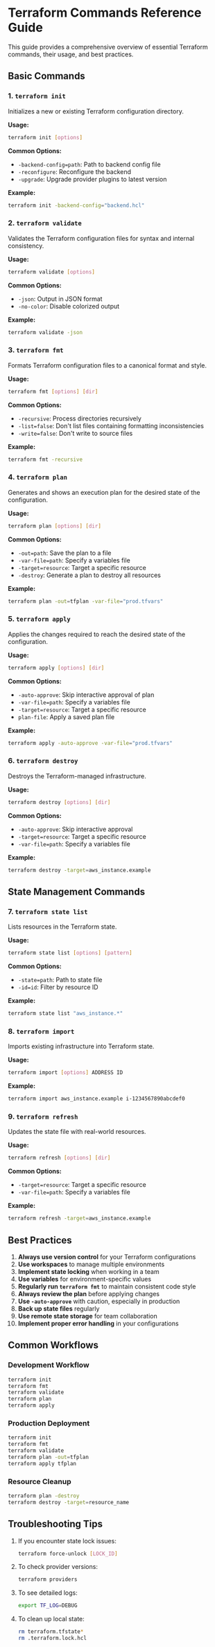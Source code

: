 # Terraform Commands Reference Guide

This guide provides a comprehensive overview of essential Terraform commands, their usage, and best practices.

## Basic Commands

### 1. `terraform init`
Initializes a new or existing Terraform configuration directory.

**Usage:**
```bash
terraform init [options]
```

**Common Options:**
- `-backend-config=path`: Path to backend config file
- `-reconfigure`: Reconfigure the backend
- `-upgrade`: Upgrade provider plugins to latest version

**Example:**
```bash
terraform init -backend-config="backend.hcl"
```

### 2. `terraform validate`
Validates the Terraform configuration files for syntax and internal consistency.

**Usage:**
```bash
terraform validate [options]
```

**Common Options:**
- `-json`: Output in JSON format
- `-no-color`: Disable colorized output

**Example:**
```bash
terraform validate -json
```

### 3. `terraform fmt`
Formats Terraform configuration files to a canonical format and style.

**Usage:**
```bash
terraform fmt [options] [dir]
```

**Common Options:**
- `-recursive`: Process directories recursively
- `-list=false`: Don't list files containing formatting inconsistencies
- `-write=false`: Don't write to source files

**Example:**
```bash
terraform fmt -recursive
```

### 4. `terraform plan`
Generates and shows an execution plan for the desired state of the configuration.

**Usage:**
```bash
terraform plan [options] [dir]
```

**Common Options:**
- `-out=path`: Save the plan to a file
- `-var-file=path`: Specify a variables file
- `-target=resource`: Target a specific resource
- `-destroy`: Generate a plan to destroy all resources

**Example:**
```bash
terraform plan -out=tfplan -var-file="prod.tfvars"
```

### 5. `terraform apply`
Applies the changes required to reach the desired state of the configuration.

**Usage:**
```bash
terraform apply [options] [dir]
```

**Common Options:**
- `-auto-approve`: Skip interactive approval of plan
- `-var-file=path`: Specify a variables file
- `-target=resource`: Target a specific resource
- `plan-file`: Apply a saved plan file

**Example:**
```bash
terraform apply -auto-approve -var-file="prod.tfvars"
```

### 6. `terraform destroy`
Destroys the Terraform-managed infrastructure.

**Usage:**
```bash
terraform destroy [options] [dir]
```

**Common Options:**
- `-auto-approve`: Skip interactive approval
- `-target=resource`: Target a specific resource
- `-var-file=path`: Specify a variables file

**Example:**
```bash
terraform destroy -target=aws_instance.example
```

## State Management Commands

### 7. `terraform state list`
Lists resources in the Terraform state.

**Usage:**
```bash
terraform state list [options] [pattern]
```

**Common Options:**
- `-state=path`: Path to state file
- `-id=id`: Filter by resource ID

**Example:**
```bash
terraform state list "aws_instance.*"
```

### 8. `terraform import`
Imports existing infrastructure into Terraform state.

**Usage:**
```bash
terraform import [options] ADDRESS ID
```

**Example:**
```bash
terraform import aws_instance.example i-1234567890abcdef0
```

### 9. `terraform refresh`
Updates the state file with real-world resources.

**Usage:**
```bash
terraform refresh [options] [dir]
```

**Common Options:**
- `-target=resource`: Target a specific resource
- `-var-file=path`: Specify a variables file

**Example:**
```bash
terraform refresh -target=aws_instance.example
```

## Best Practices

1. **Always use version control** for your Terraform configurations
2. **Use workspaces** to manage multiple environments
3. **Implement state locking** when working in a team
4. **Use variables** for environment-specific values
5. **Regularly run `terraform fmt`** to maintain consistent code style
6. **Always review the plan** before applying changes
7. **Use `-auto-approve`** with caution, especially in production
8. **Back up state files** regularly
9. **Use remote state storage** for team collaboration
10. **Implement proper error handling** in your configurations

## Common Workflows

### Development Workflow
```bash
terraform init
terraform fmt
terraform validate
terraform plan
terraform apply
```

### Production Deployment
```bash
terraform init
terraform fmt
terraform validate
terraform plan -out=tfplan
terraform apply tfplan
```

### Resource Cleanup
```bash
terraform plan -destroy
terraform destroy -target=resource_name
```

## Troubleshooting Tips

1. If you encounter state lock issues:
   ```bash
   terraform force-unlock [LOCK_ID]
   ```

2. To check provider versions:
   ```bash
   terraform providers
   ```

3. To see detailed logs:
   ```bash
   export TF_LOG=DEBUG
   ```

4. To clean up local state:
   ```bash
   rm terraform.tfstate*
   rm .terraform.lock.hcl
   ```
